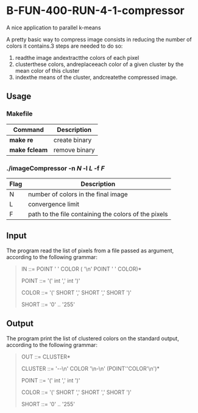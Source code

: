 # B-FUN-400-RUN-4-1-compressor
A nice application to parallel k-means

A pretty basic way to compress image consists in reducing the number of colors it contains.3 steps are needed to do so:
1. readthe image andextractthe colors of each pixel
2. clusterthese colors, andreplaceeach color of a given cluster by the mean color of this cluster
3. indexthe means of the cluster, andcreatethe compressed image.

## Usage

### Makefile
Command | Description
--- | ---
**make re** | create binary
**make fcleam** | remove binary

### ./imageCompressor -n *N* -l *L* -f *F*
Flag | Description
--- | ---
N | number of colors in the final image
L | convergence limit
F | path to the file containing the colors of the pixels

## Input
The program read the list of pixels from a file passed as argument, according to the following grammar:

>IN       ::= POINT ' ' COLOR ( '\n' POINT ' ' COLOR)*
>
>POINT    ::= '(' int ',' int ')'
>
>COLOR    ::= '(' SHORT ',' SHORT ',' SHORT ')'
>
>SHORT    ::= '0' .. '255'

## Output

The program print the list of clustered colors on the standard output, according to the following grammar:

>OUT      ::=  CLUSTER*
>
>CLUSTER  ::= '--\n' COLOR '\n-\n' (POINT''COLOR'\n')*
>
>POINT    ::= '(' int ',' int ')'
>
>COLOR    ::= '(' SHORT ',' SHORT ',' SHORT ')'
>
>SHORT    ::= '0' .. '255'